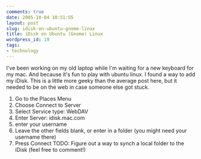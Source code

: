 ```yaml
---
comments: true
date: 2005-10-04 10:51:55
layout: post
slug: idisk-on-ubuntu-gnome-linux
title: iDisk on Ubuntu (Gnome) Linux
wordpress_id: 19
tags:
- technology
---
```



I've been working on my old laptop while I'm waiting for a new keyboard for my mac. And because it's fun to play with ubuntu linux. I found a way to add my iDisk. This is a little more geeky than the average post here, but it needed to be on the web in case someone else got stuck.  


  1. Go to the Places Menu
  2. Choose Connect to Server
  3. Select Service type: WebDAV
  4. Enter Server: idisk.mac.com
  5. enter your username
  6. Leave the other fields blank, or enter in a folder (you might need your username there)
  7. Press Connect
TODO: Figure out a way to synch a local folder to the iDisk (feel free to comment!)  

